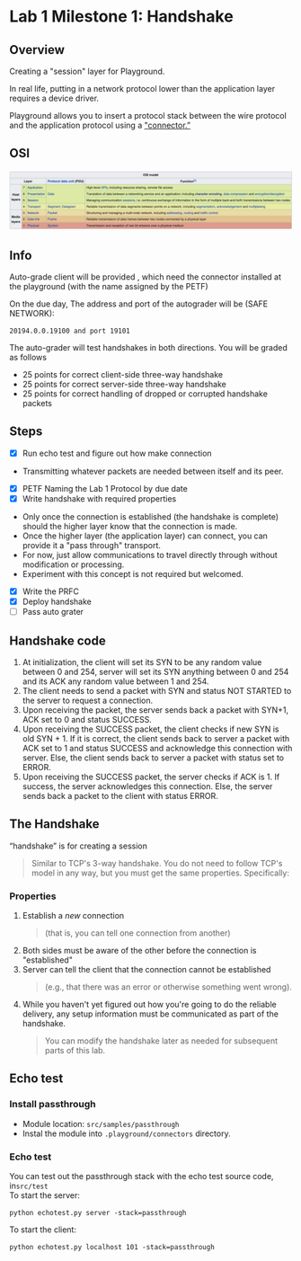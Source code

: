 # Lab 1 Milestone 1: Handshake

## Overview

Creating a "session" layer for Playground.

In real life, putting in a network protocol lower than the application layer requires a device driver.

Playground allows you to insert a protocol stack between the wire protocol and the application protocol using a ["connector.”](./PlaygroundPassthroughQuickstart)

## OSI

![image-20191008162437749](Lab1Milestone1.assets/image-20191008162437749.png)

## Info

Auto-grade client will be provided , which need the connector installed at the playground (with the name assigned by the PETF)

On the due day, The address and port of the autograder will be (SAFE NETWORK):

```
20194.0.0.19100 and port 19101
```

The auto-grader will test handshakes in both directions. You will be graded as follows

- 25 points for correct client-side three-way handshake
- 25 points for correct server-side three-way handshake
- 25 points for correct handling of dropped or corrupted handshake packets

## Steps

- [x] Run echo test and figure out how make connection

* Transmitting whatever packets are needed between itself and its peer.

- [x] PETF Naming the Lab 1 Protocol by due date
- [x] Write handshake with required properties
- Only once the connection is established (the handshake is complete) should the higher layer know that the connection is made.
- Once the higher layer (the application layer) can connect, you can provide it a "pass through" transport.
- For now, just allow communications to travel directly through without modification or processing.
- Experiment with this concept is not required but welcomed.
- [x] Write the PRFC
- [x] Deploy handshake
- [ ] Pass auto grater

## Handshake code

1. At initialization, the client will set its SYN to be any random value between 0 and 254, server will set its SYN anything between 0 and 254 and its ACK any random value between 1 and 254. </t>
2. The client needs to send a packet with SYN and status NOT STARTED to the server to request a connection.
3. Upon receiving the packet, the server sends back a packet with SYN+1, ACK set to 0 and status SUCCESS.
4. Upon receiving the SUCCESS packet, the client checks if new SYN is old SYN + 1. If it is correct, the client sends back to server a packet with ACK set to 1 and status SUCCESS and acknowledge this connection with server. Else, the client sends back to server a packet with status set to ERROR.
5. Upon receiving the SUCCESS packet, the server checks if ACK is 1. If success, the server acknowledges this connection. Else, the server sends back a packet to the client with status ERROR.

## The Handshake

“handshake” is for creating a session

> Similar to TCP's 3-way handshake. You do not need to follow TCP's model in any way, but you must get the same properties. Specifically:

### Properties

1. Establish a _new_ connection
   > (that is, you can tell one connection from another)
2. Both sides must be aware of the other before the connection is "established"
3. Server can tell the client that the connection cannot be established
   > (e.g., that there was an error or otherwise something went wrong).
4. While you haven't yet figured out how you're going to do the reliable delivery, any setup information must be communicated as part of the handshake.
   > You can modify the handshake later as needed for subsequent parts of this lab.

## Echo test

### Install passthrough

- Module location: `src/samples/passthrough`
- Instal the module into `.playground/connectors` directory.

### Echo test

You can test out the passthrough stack with the echo test source code, in`src/test`  
To start the server:

```
python echotest.py server -stack=passthrough
```

To start the client:

```
python echotest.py localhost 101 -stack=passthrough
```
